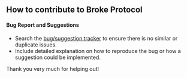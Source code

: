 ## How to contribute to Broke Protocol

#### **Bug Report and Suggestions**
* Search the [bug/suggestion tracker](https://github.com/DeathByKorea/BrokeProtocol/search?type=Issues) to ensure there is no similar or duplicate issues.
* Include detailed explanation on how to reproduce the bug or how a suggestion could be implemented.


Thank you very much for helping out!
